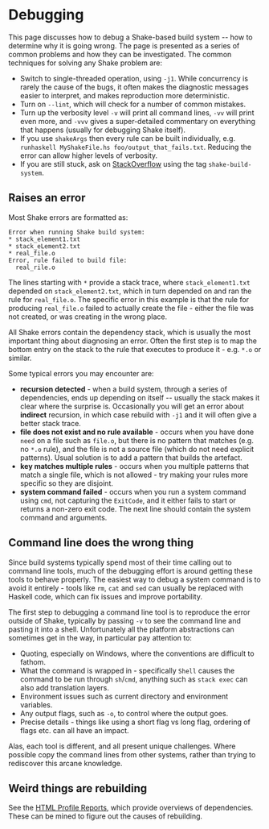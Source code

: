 # Debugging

This page discusses how to debug a Shake-based build system -- how to determine why it is going wrong. The page is presented as a series of common problems and how they can be investigated. The common techniques for solving any Shake problem are:

* Switch to single-threaded operation, using `-j1`. While concurrency is rarely the cause of the bugs, it often makes the diagnostic messages easier to interpret, and makes reproduction more deterministic.
* Turn on `--lint`, which will check for a number of common mistakes.
* Turn up the verbosity level `-v` will print all command lines, `-vv` will print even more, and `-vvv` gives a super-detailed commentary on everything that happens (usually for debugging Shake itself).
* If you use `shakeArgs` then every rule can be built individually, e.g. `runhaskell MyShakeFile.hs foo/output_that_fails.txt`. Reducing the error can allow higher levels of verbosity.
* If you are still stuck, ask on [StackOverflow](https://stackoverflow.com/questions/tagged/shake-build-system) using the tag `shake-build-system`.

## Raises an error

Most Shake errors are formatted as:

```
Error when running Shake build system:
* stack_element1.txt
* stack_eLement2.txt
* real_file.o
Error, rule failed to build file:
  real_rile.o
```

The lines starting with `*` provide a stack trace, where `stack_element1.txt` depended on `stack_element2.txt`, which in turn depended on and ran the rule for `real_file.o`. The specific error in this example is that the rule for producing `real_file.o` failed to actually create the file - either the file was not created, or was creating in the wrong place.

All Shake errors contain the dependency stack, which is usually the most important thing about diagnosing an error. Often the first step is to map the bottom entry on the stack to the rule that executes to produce it - e.g. `*.o` or similar.

Some typical errors you may encounter are:

* **recursion detected** - when a build system, through a series of dependencies, ends up depending on itself -- usually the stack makes it clear where the surprise is. Occasionally you will get an error about __indirect__ recursion, in which case rebuild with `-j1` and it will often give a better stack trace.
* **file does not exist and no rule available** - occurs when you have done `need` on a file such as `file.o`, but there is no pattern that matches (e.g. no `*.o` rule), and the file is not a source file (which do not need explicit patterns). Usual solution is to add a pattern that builds the artefact.
* **key matches multiple rules** - occurs when you multiple patterns that match a single file, which is not allowed - try making your rules more specific so they are disjoint.
* **system command failed** - occurs when you run a system command using `cmd`, not capturing the `ExitCode`, and it either fails to start or returns a non-zero exit code. The next line should contain the system command and arguments.

## Command line does the wrong thing

Since build systems typically spend most of their time calling out to command line tools, much of the debugging effort is around getting these tools to behave properly. The easiest way to debug a system command is to avoid it entirely - tools like `rm`, `cat` and `sed` can usually be replaced with Haskell code, which can fix issues and improve portability.

The first step to debugging a command line tool is to reproduce the error outside of Shake, typically by passing `-v` to see the command line and pasting it into a shell. Unfortunately all the platform abstractions can sometimes get in the way, in particular pay attention to:

* Quoting, especially on Windows, where the conventions are difficult to fathom.
* What the command is wrapped in - specifically `Shell` causes the command to be run through `sh`/`cmd`, anything such as `stack exec` can also add translation layers.
* Environment issues such as current directory and environment variables.
* Any output flags, such as `-o`, to control where the output goes.
* Precise details - things like using a short flag vs long flag, ordering of flags etc. can all have an impact.

Alas, each tool is different, and all present unique challenges. Where possible copy the command lines from other systems, rather than trying to rediscover this arcane knowledge.

## Weird things are rebuilding

See the [HTML Profile Reports](Profiling.md#html-profile), which provide overviews of dependencies. These can be mined to figure out the causes of rebuilding.
